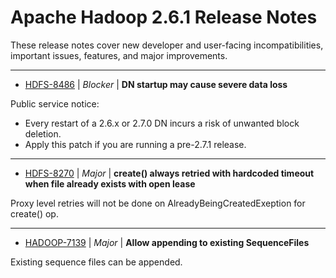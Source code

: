 
<!---
# Licensed to the Apache Software Foundation (ASF) under one
# or more contributor license agreements.  See the NOTICE file
# distributed with this work for additional information
# regarding copyright ownership.  The ASF licenses this file
# to you under the Apache License, Version 2.0 (the
# "License"); you may not use this file except in compliance
# with the License.  You may obtain a copy of the License at
#
#     http://www.apache.org/licenses/LICENSE-2.0
#
# Unless required by applicable law or agreed to in writing, software
# distributed under the License is distributed on an "AS IS" BASIS,
# WITHOUT WARRANTIES OR CONDITIONS OF ANY KIND, either express or implied.
# See the License for the specific language governing permissions and
# limitations under the License.
-->
# Apache Hadoop  2.6.1 Release Notes

These release notes cover new developer and user-facing incompatibilities, important issues, features, and major improvements.


---

* [HDFS-8486](https://issues.apache.org/jira/browse/HDFS-8486) | *Blocker* | **DN startup may cause severe data loss**

<!-- markdown -->
Public service notice:
* Every restart of a 2.6.x or 2.7.0 DN incurs a risk of unwanted block deletion.
* Apply this patch if you are running a pre-2.7.1 release.


---

* [HDFS-8270](https://issues.apache.org/jira/browse/HDFS-8270) | *Major* | **create() always retried with hardcoded timeout when file already exists with open lease**

Proxy level retries will not be done on AlreadyBeingCreatedExeption for create() op.


---

* [HADOOP-7139](https://issues.apache.org/jira/browse/HADOOP-7139) | *Major* | **Allow appending to existing SequenceFiles**

Existing sequence files can be appended.
